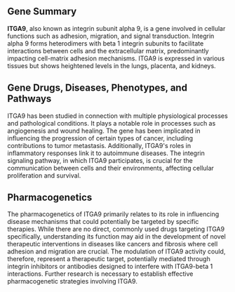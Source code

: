 ## Gene Summary
**ITGA9**, also known as integrin subunit alpha 9, is a gene involved in cellular functions such as adhesion, migration, and signal transduction. Integrin alpha 9 forms heterodimers with beta 1 integrin subunits to facilitate interactions between cells and the extracellular matrix, predominantly impacting cell-matrix adhesion mechanisms. ITGA9 is expressed in various tissues but shows heightened levels in the lungs, placenta, and kidneys.

## Gene Drugs, Diseases, Phenotypes, and Pathways
ITGA9 has been studied in connection with multiple physiological processes and pathological conditions. It plays a notable role in processes such as angiogenesis and wound healing. The gene has been implicated in influencing the progression of certain types of cancer, including contributions to tumor metastasis. Additionally, ITGA9's roles in inflammatory responses link it to autoimmune diseases. The integrin signaling pathway, in which ITGA9 participates, is crucial for the communication between cells and their environments, affecting cellular proliferation and survival.

## Pharmacogenetics
The pharmacogenetics of ITGA9 primarily relates to its role in influencing disease mechanisms that could potentially be targeted by specific therapies. While there are no direct, commonly used drugs targeting ITGA9 specifically, understanding its function may aid in the development of novel therapeutic interventions in diseases like cancers and fibrosis where cell adhesion and migration are crucial. The modulation of ITGA9 activity could, therefore, represent a therapeutic target, potentially mediated through integrin inhibitors or antibodies designed to interfere with ITGA9-beta 1 interactions. Further research is necessary to establish effective pharmacogenetic strategies involving ITGA9.